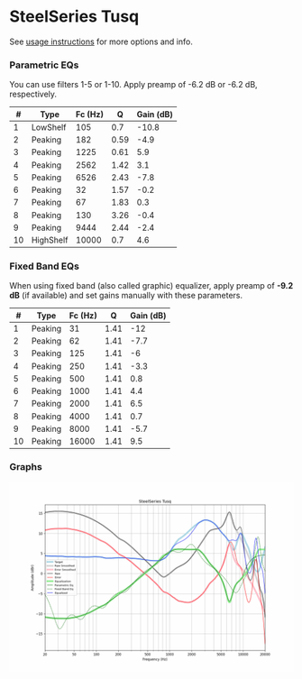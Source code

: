 # SteelSeries Tusq
See [usage instructions](https://github.com/jaakkopasanen/AutoEq#usage) for more options and info.

### Parametric EQs
You can use filters 1-5 or 1-10. Apply preamp of -6.2 dB or -6.2 dB, respectively.

|   # | Type      |   Fc (Hz) |    Q |   Gain (dB) |
|-----|-----------|-----------|------|-------------|
|   1 | LowShelf  |       105 | 0.7  |       -10.8 |
|   2 | Peaking   |       182 | 0.59 |        -4.9 |
|   3 | Peaking   |      1225 | 0.61 |         5.9 |
|   4 | Peaking   |      2562 | 1.42 |         3.1 |
|   5 | Peaking   |      6526 | 2.43 |        -7.8 |
|   6 | Peaking   |        32 | 1.57 |        -0.2 |
|   7 | Peaking   |        67 | 1.83 |         0.3 |
|   8 | Peaking   |       130 | 3.26 |        -0.4 |
|   9 | Peaking   |      9444 | 2.44 |        -2.4 |
|  10 | HighShelf |     10000 | 0.7  |         4.6 |

### Fixed Band EQs
When using fixed band (also called graphic) equalizer, apply preamp of **-9.2 dB** (if available) and set gains manually with these parameters.

|   # | Type    |   Fc (Hz) |    Q |   Gain (dB) |
|-----|---------|-----------|------|-------------|
|   1 | Peaking |        31 | 1.41 |       -12   |
|   2 | Peaking |        62 | 1.41 |        -7.7 |
|   3 | Peaking |       125 | 1.41 |        -6   |
|   4 | Peaking |       250 | 1.41 |        -3.3 |
|   5 | Peaking |       500 | 1.41 |         0.8 |
|   6 | Peaking |      1000 | 1.41 |         4.4 |
|   7 | Peaking |      2000 | 1.41 |         6.5 |
|   8 | Peaking |      4000 | 1.41 |         0.7 |
|   9 | Peaking |      8000 | 1.41 |        -5.7 |
|  10 | Peaking |     16000 | 1.41 |         9.5 |

### Graphs
![](./SteelSeries%20Tusq.png)
